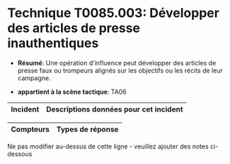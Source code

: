 # Technique T0085.003: Développer des articles de presse inauthentiques

* **Résumé**: Une opération d'influence peut développer des articles de presse faux ou trompeurs alignés sur les objectifs ou les récits de leur campagne.

* **appartient à la scène tactique**: TA06


|Incident |Descriptions données pour cet incident |
|-------- |-------------------- |



|Compteurs |Types de réponse |
|-------- |-------------- |


Ne pas modifier au-dessus de cette ligne - veuillez ajouter des notes ci-dessous